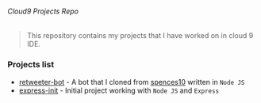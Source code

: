 ###### Cloud9 Projects Repo
> This repository contains my projects that I have worked on in cloud 9 IDE.

### Projects list
* [retweeter-bot](https://github.com/musale/c9-works/tree/master/re-tweeter-bot) - A bot that I cloned from [spences10](https://github.com/spences10/twitter-bot-bootstrap) written in `Node JS`
* [express-init](https://github.com/musale/c9-works/tree/master/express-init) - Initial project working with `Node JS` and `Express`
